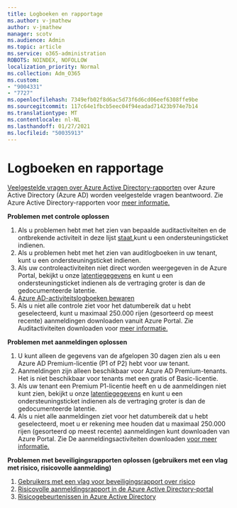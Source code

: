 ```yaml
---
title: Logboeken en rapportage
ms.author: v-jmathew
author: v-jmathew
manager: scotv
ms.audience: Admin
ms.topic: article
ms.service: o365-administration
ROBOTS: NOINDEX, NOFOLLOW
localization_priority: Normal
ms.collection: Adm_O365
ms.custom:
- "9004331"
- "7727"
ms.openlocfilehash: 7349efb02f8d6ac5d73f6d6cd06eef6308ffe9be
ms.sourcegitcommit: 117c64e1fbcb5eec04f94eadad71423b974e7b14
ms.translationtype: MT
ms.contentlocale: nl-NL
ms.lasthandoff: 01/27/2021
ms.locfileid: "50035913"
---
```

# <a name="logs-and-reporting"></a>Logboeken en rapportage

[Veelgestelde vragen over Azure Active Directory-rapporten](https://docs.microsoft.com/azure/active-directory/active-directory-reporting-faq) over Azure Active Directory (Azure AD) worden veelgestelde vragen beantwoord. Zie Azure Active Directory-rapporten voor [meer informatie.](https://docs.microsoft.com/azure/active-directory/reports-monitoring/overview-reports)

**Problemen met controle oplossen**

1. Als u problemen hebt met het zien van bepaalde auditactiviteiten en de ontbrekende activiteit in deze lijst [staat,](https://docs.microsoft.com/azure/active-directory/reports-monitoring/reference-audit-activities)kunt u een ondersteuningsticket indienen.
2. Als u problemen hebt met het zien van auditlogboeken in uw tenant, kunt u een ondersteuningsticket indienen.
3. Als uw controleactiviteiten niet direct worden weergegeven in de Azure Portal, bekijkt u onze [latentiegegevens](https://docs.microsoft.com/azure/active-directory/reports-monitoring/reference-reports-latencies) en kunt u een ondersteuningsticket indienen als de vertraging groter is dan de gedocumenteerde latentie.
4. [Azure AD-activiteitslogboeken bewaren](https://docs.microsoft.com/azure/active-directory/reports-monitoring/reference-reports-data-retention)
5. Als u niet alle controle ziet voor het datumbereik dat u hebt geselecteerd, kunt u maximaal 250.000 rijen (gesorteerd op meest recente) aanmeldingen downloaden vanuit Azure Portal. Zie Auditactiviteiten downloaden voor [meer informatie.](https://docs.microsoft.com/azure/active-directory/reports-monitoring/quickstart-download-audit-report)

**Problemen met aanmeldingen oplossen**

1. U kunt alleen de gegevens van de afgelopen 30 dagen zien als u een Azure AD Premium-licentie (P1 of P2) hebt voor uw tenant.
2. Aanmeldingen zijn alleen beschikbaar voor Azure AD Premium-tenants. Het is niet beschikbaar voor tenants met een gratis of Basic-licentie.
3. Als uw tenant een Premium P1-licentie heeft en u de aanmeldingen niet kunt zien, bekijkt u onze [latentiegegevens](https://docs.microsoft.com/azure/active-directory/reports-monitoring/reference-reports-latencies) en kunt u een ondersteuningsticket indienen als de vertraging groter is dan de gedocumenteerde latentie.
4. Als u niet alle aanmeldingen ziet voor het datumbereik dat u hebt geselecteerd, moet u er rekening mee houden dat u maximaal 250.000 rijen (gesorteerd op meest recente) aanmeldingen kunt downloaden van Azure Portal. Zie De aanmeldingsactiviteiten downloaden [voor meer informatie.](https://docs.microsoft.com/azure/active-directory/reports-monitoring/concept-sign-ins#download-sign-in-activities)

**Problemen met beveiligingsrapporten oplossen (gebruikers met een vlag met risico, risicovolle aanmelding)**

1. [Gebruikers met een vlag voor beveiligingsrapport over risico](https://docs.microsoft.com/azure/active-directory/reports-monitoring/concept-user-at-risk)
2. [Risicovolle aanmeldingsrapport in de Azure Active Directory-portal](https://docs.microsoft.com/azure/active-directory/reports-monitoring/concept-risky-sign-ins)
3. [Risicogebeurtenissen in Azure Active Directory](https://docs.microsoft.com/azure/active-directory/reports-monitoring/concept-risk-events)
